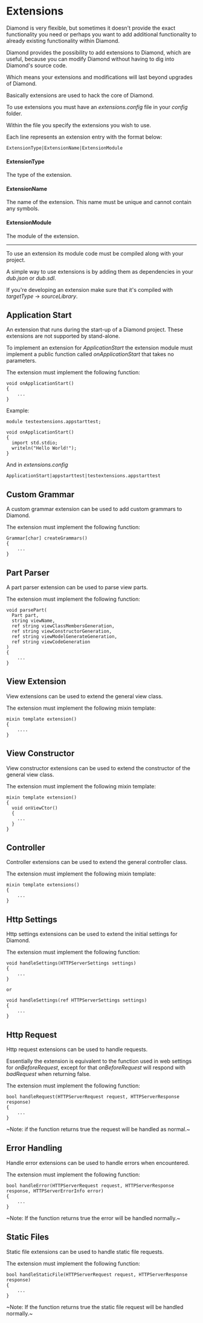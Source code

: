 # Extensions

Diamond is very flexible, but sometimes it doesn't provide the exact functionality you need or perhaps you want to add additional functionality to already existing functionality within Diamond.

Diamond provides the possibility to add extensions to Diamond, which are useful, because you can modify Diamond without having to dig into Diamond's source code.

Which means your extensions and modifications will last beyond upgrades of Diamond.

Basically extensions are used to hack the core of Diamond.

To use extensions you must have an *extensions.config* file in your *config* folder.

Within the file you specify the extensions you wish to use.

Each line represents an extension entry with the format below:

```
ExtensionType|ExtensionName|ExtensionModule
```

#### ExtensionType

The type of the extension.

#### ExtensionName

The name of the extension. This name must be unique and cannot contain any symbols.

#### ExtensionModule

The module of the extension.

---

To use an extension its module code must be compiled along with your project.

A simple way to use extensions is by adding them as dependencies in your *dub.json* or *dub.sdl*.

If you're developing an extension make sure that it's compiled with *targetType* -> *sourceLibrary*.

## Application Start

An extension that runs during the start-up of a Diamond project. These extensions are not supported by stand-alone.

To implement an extension for *ApplicationStart* the extension module must implement a public function called *onApplicationStart* that takes no parameters.

The extension must implement the following function:

```
void onApplicationStart()
{
    ...
}
```

Example:

```
module testextensions.appstarttest;

void onApplicationStart()
{
  import std.stdio;
  writeln("Hello World!");
}
```

And in *extensions.config*

```
ApplicationStart|appstarttest|testextensions.appstarttest
```

## Custom Grammar

A custom grammar extension can be used to add custom grammars to Diamond.

The extension must implement the following function:

```
Grammar[char] createGrammars()
{
    ...
}
```

## Part Parser

A part parser extension can be used to parse view parts.

The extension must implement the following function:

```
void parsePart(
  Part part,
  string viewName,
  ref string viewClassMembersGeneration,
  ref string viewConstructorGeneration,
  ref string viewModelGenerateGeneration,
  ref string viewCodeGeneration
)
{
    ...
}
```

## View Extension

View extensions can be used to extend the general view class.

The extension must implement the following mixin template:

```
mixin template extension()
{
    ....
}
```
## View Constructor

View constructor extensions can be used to extend the constructor of the general view class.

The extension must implement the following mixin template:

```
mixin template extension()
{
  void onViewCtor()
  {
    ...
  }
}
```

## Controller

Controller extensions can be used to extend the general controller class.

The extension must implement the following mixin template:

```
mixin template extensions()
{
    ...
}
```

## Http Settings

Http settings extensions can be used to extend the initial settings for Diamond.

The extension must implement the following function:

```
void handleSettings(HTTPServerSettings settings)
{
    ...
}

or

void handleSettings(ref HTTPServerSettings settings)
{
    ...
}
```

## Http Request

Http request extensions can be used to handle requests.

Essentially the extension is equivalent to the function used in web settings for *onBeforeRequest*, except for that *onBeforeRequest* will respond with *badRequest* when returning false.

The extension must implement the following function:

```
bool handleRequest(HTTPServerRequest request, HTTPServerResponse response)
{
    ...
}
```

~Note: if the function returns true the request will be handled as normal.~

## Error Handling

Handle error extensions can be used to handle errors when encountered.

The extension must implement the following function:

```
bool handleError(HTTPServerRequest request, HTTPServerResponse response, HTTPServerErrorInfo error)
{
    ...
}
```

~Note: If the function returns true the error will be handled normally.~

## Static Files

Static file extensions can be used to handle static file requests.

The extension must implement the following function:

```
bool handleStaticFile(HTTPServerRequest request, HTTPServerResponse response)
{
    ...
}
```

~Note: If the function returns true the static file request will be handled normally.~

